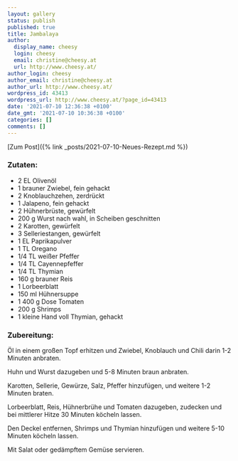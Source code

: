 ```yaml
---
layout: gallery
status: publish
published: true
title: Jambalaya
author:
  display_name: cheesy
  login: cheesy
  email: christine@cheesy.at
  url: http://www.cheesy.at/
author_login: cheesy
author_email: christine@cheesy.at
author_url: http://www.cheesy.at/
wordpress_id: 43413
wordpress_url: http://www.cheesy.at/?page_id=43413
date: '2021-07-10 12:36:38 +0100'
date_gmt: '2021-07-10 10:36:38 +0100'
categories: []
comments: []
---
```

<!-- wp:core-embed/wordpress {"url":"http://www.cheesy.at/2021/04/43430/","type":"rich","providerNameSlug":"cheesy-at","className":""} -->

[Zum Post]({% link _posts/2021-07-10-Neues-Rezept.md %})

<h3>Zutaten:</h3>

* 2 EL Olivenöl
* 1 brauner Zwiebel, fein gehackt
* 2 Knoblauchzehen, zerdrückt
* 1 Jalapeno, fein gehackt
* 2 Hühnerbrüste, gewürfelt
* 200 g Wurst nach wahl, in Scheiben geschnitten
* 2 Karotten, gewürfelt
* 3 Selleriestangen, gewürfelt
* 1 EL Paprikapulver
* 1 TL Oregano
* 1/4 TL weißer Pfeffer
* 1/4 TL Cayennepfeffer
* 1/4 TL Thymian
* 160 g brauner Reis
* 1 Lorbeerblatt
* 150 ml Hühnersuppe
* 1 400 g Dose Tomaten
* 200 g Shrimps
* 1 kleine Hand voll Thymian, gehackt

<h3>Zubereitung:</h3>

Öl in einem großen Topf erhitzen und Zwiebel, Knoblauch und Chili darin 1-2 Minuten anbraten.

Huhn und Wurst dazugeben und 5-8 Minuten braun anbraten.

Karotten, Sellerie, Gewürze, Salz, Pfeffer hinzufügen, und weitere 1-2 Minuten braten.

Lorbeerblatt, Reis, Hühnerbrühe und Tomaten dazugeben, zudecken und bei mittlerer Hitze 30 Minuten köcheln lassen.

Den Deckel entfernen, Shrimps und Thymian hinzufügen und weitere 5-10 Minuten köcheln lassen.

Mit Salat oder gedämpftem Gemüse servieren.
